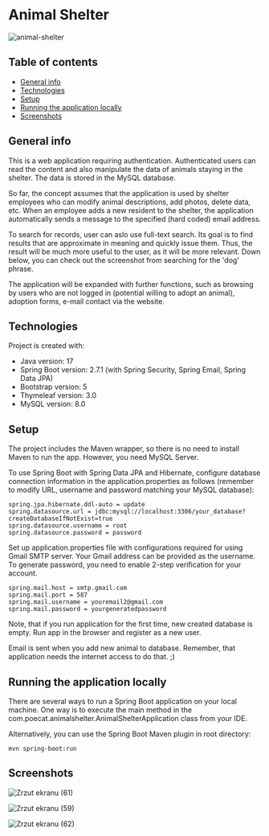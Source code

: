 # Animal Shelter

![animal-shelter](https://user-images.githubusercontent.com/84228264/179736888-0358ba20-30f4-471a-b340-2717e8e8ddeb.png)

## Table of contents
* [General info](#general-info)
* [Technologies](#technologies)
* [Setup](#setup)
* [Running the application locally](#running-the-application-locally)
* [Screenshots](#screenshots)

## General info

This is a web application requiring authentication. Authenticated users can read the content and also manipulate the data of animals staying in the shelter. The data is stored in the MySQL database.

So far, the concept assumes that the application is used by shelter employees who can modify animal descriptions, add photos, delete data, etc. When an employee adds a new resident to the shelter, the application automatically sends a message to the specified (hard coded) email address.

To search for records, user can aslo use full-text search. Its goal is to find results that are approximate in meaning and quickly issue them. Thus, the result will be much more useful to the user, as it will be more relevant. Down below, you can check out the screenshot from searching for the 'dog' phrase.

The application will be expanded with further functions, such as browsing by users who are not logged in (potential willing to adopt an animal), adoption forms, e-mail contact via the website.


## Technologies
Project is created with:
* Java version: 17
* Spring Boot version: 2.7.1 (with Spring Security, Spring Email, Spring Data JPA)
* Bootstrap version: 5
* Thymeleaf version: 3.0
* MySQL version: 8.0

## Setup

The project includes the Maven wrapper, so there is no need to install Maven to run the app. However, you need MySQL Server. 

To use Spring Boot with Spring Data JPA and Hibernate, configure database connection information in the application.properties as follows (remember to modify URL, username and password matching your MySQL database):

```
spring.jpa.hibernate.ddl-auto = update
spring.datasource.url = jdbc:mysql://localhost:3306/your_database?createDatabaseIfNotExist=true
spring.datasource.username = root
spring.datasource.password = password
```

Set up application.properties file with configurations required for using Gmail SMTP server. Your Gmail address can be provided as the username. To generate password, you need to enable 2-step verification for your account.

```
spring.mail.host = smtp.gmail.com
spring.mail.port = 587
spring.mail.username = youremail2@gmail.com
spring.mail.password = yourgeneratedpassword
```

Note, that if you run application for the first time, new created database is empty. Run app in the browser and register as a new user. 

Email is sent when you add new animal to database. Remember, that application needs the internet access to do that. ;)

## Running the application locally

There are several ways to run a Spring Boot application on your local machine. One way is to execute the main method in the com.poecat.animalshelter.AnimalShelterApplication class from your IDE.

Alternatively, you can use the Spring Boot Maven plugin in root directory:

```
mvn spring-boot:run
```

## Screenshots

![Zrzut ekranu (61)](https://user-images.githubusercontent.com/84228264/177832216-5570479e-71a4-445c-a4b9-ac5b7a0cee3d.png)

![Zrzut ekranu (59)](https://user-images.githubusercontent.com/84228264/177832226-2745661f-fff7-4072-ba5f-683621f471f8.png)

![Zrzut ekranu (62)](https://user-images.githubusercontent.com/84228264/177836413-90f48e62-6eb1-4d0b-8e68-766644acb32b.png)


